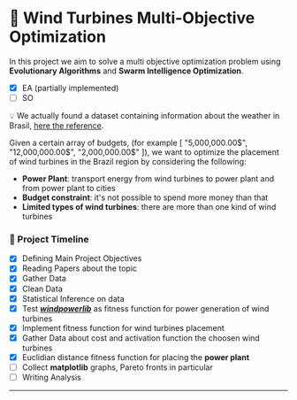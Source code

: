 # 🎏 Wind Turbines Multi-Objective Optimization
In this project we aim to solve a multi objective optimization problem using **Evolutionary Algorithms** and **Swarm Intelligence Optimization**.
- [x] EA (partially implemented)
- [ ] SO

💡 We actually found a dataset containing information about the weather in Brasil, [here the reference](https://www.kaggle.com/PROPPG-PPG/hourly-weather-surface-brazil-southeast-region).

Given a certain array of budgets, (for example [ "5,000,000.00$", "12,000,000.00$", "2,000,000.00$" ]), we want to optimize the placement of wind turbines in the Brazil region by considering the following:
- **Power Plant**: transport energy from wind turbines to power plant and from power plant to cities
- **Budget constraint**: it's not possible to spend more money than that
- **Limited types of wind turbines**: there are more than one kind of wind turbines

### 🚀 Project Timeline
- [x] Defining Main Project Objectives
- [x] Reading Papers about the topic
- [x] Gather Data
- [x] Clean Data
- [x] Statistical Inference on data
- [x] Test [***windpowerlib***](https://github.com/wind-python/windpowerlib) as fitness function for power generation of wind turbines
- [x] Implement fitness function for wind turbines placement
- [x] Gather Data about cost and activation function the choosen wind turbines
- [x] Euclidian distance fitness function for placing the **power plant**
- [ ] Collect **matplotlib** graphs, Pareto fronts in particular
- [ ] Writing Analysis

___
